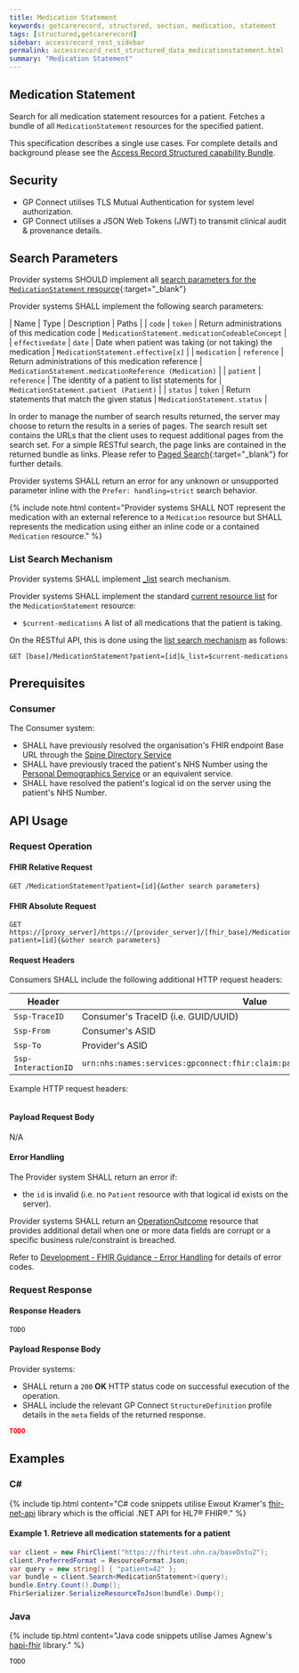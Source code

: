 ```yaml
---
title: Medication Statement
keywords: getcarerecord, structured, section, medication, statement
tags: [structured,getcarerecord]
sidebar: accessrecord_rest_sidebar
permalink: accessrecord_rest_structured_data_medicationstatement.html
summary: "Medication Statement"
---
```


## Medication Statement ##

Search for all medication statement resources for a patient. Fetches a bundle of all `MedicationStatement` resources for the specified patient.

This specification describes a single use cases. For complete details and background please see the [Access Record Structured capability Bundle](accessrecord_rest.html).

## Security ##

- GP Connect utilises TLS Mutual Authentication for system level authorization.
- GP Connect utilises a JSON Web Tokens (JWT) to transmit clinical audit & provenance details. 

## Search Parameters ##

Provider systems SHOULD implement all [search parameters for the `MedicationStatement` resource](https://www.hl7.org/fhir/DSTU2/medicationstatement.html#search){:target="_blank"}

Provider systems SHALL implement the following search parameters:

| Name | Type | Description | Paths |
| `code` | `token` | Return administrations of this medication code | `MedicationStatement.medicationCodeableConcept` |
| `effectivedate` | `date` | Date when patient was taking (or not taking) the medication | `MedicationStatement.effective[x]` |
| `medication` | `reference` | Return administrations of this medication reference | `MedicationStatement.medicationReference (Medication)` |
| `patient` | `reference` | The identity of a patient to list statements for | `MedicationStatement.patient (Patient)` |
| `status` | `token` | Return statements that match the given status | `MedicationStatement.status` |

In order to manage the number of search results returned, the server may choose to return the results in a series of pages. The search result set contains the URLs that the client uses to request additional pages from the search set. For a simple RESTful search, the page links are contained in the returned bundle as links. Please refer to [Paged Search](https://www.hl7.org/fhir/DSTU2/search.html#count){:target="_blank"} for further details.

Provider systems SHALL return an error for any unknown or unsupported parameter inline with the `Prefer: handling=strict` search behavior.

{% include note.html content="Provider systems SHALL NOT represent the medication with an external reference to a `Medication` resource but SHALL represents the medication using either an inline code or a contained `Medication` resource." %}

### List Search Mechanism ###

Provider systems SHALL implement [_list](https://www.hl7.org/fhir/DSTU2/search.html#list) search mechanism.

Provider systems SHALL implement the standard [current resource list](https://www.hl7.org/fhir/lifecycle.html#current) for the `MedicationStatement` resource:

- `$current-medications` A list of all medications that the patient is taking.

On the RESTful API, this is done using the [list search mechanism](https://www.hl7.org/fhir/DSTU2/search.html#list) as follows:

```http
GET [base]/MedicationStatement?patient=[id]&_list=$current-medications
```

## Prerequisites ##

### Consumer ###

The Consumer system:

- SHALL have previously resolved the organisation's FHIR endpoint Base URL through the [Spine Directory Service](https://nhsconnect.github.io/gpconnect/integration_spine_directory_service.html)
- SHALL have previously traced the patient's NHS Number using the [Personal Demographics Service]( https://nhsconnect.github.io/gpconnect/integration_personal_demographic_service.html) or an equivalent service.
- SHALL have resolved the patient's logical id on the server using the patient's NHS Number.

## API Usage ##

### Request Operation ###

#### FHIR Relative Request ####

```http
GET /MedicationStatement?patient=[id]{&other search parameters}
```

#### FHIR Absolute Request ####

```http
GET https://[proxy_server]/https://[provider_server]/[fhir_base]/MedicationStatement?patient=[id]{&other search parameters}
```

#### Request Headers ####

Consumers SHALL include the following additional HTTP request headers:

| Header               | Value |
|----------------------|-------|
| `Ssp-TraceID`        | Consumer's TraceID (i.e. GUID/UUID) |
| `Ssp-From`           | Consumer's ASID |
| `Ssp-To`             | Provider's ASID |
| `Ssp-InteractionID`  | `urn:nhs:names:services:gpconnect:fhir:claim:patient/MedicationStatement.read`|

Example HTTP request headers:

```http
```

#### Payload Request Body ####

N/A

#### Error Handling ####

The Provider system SHALL return an error if:

- the `id` is invalid (i.e. no `Patient` resource with that logical id exists on the server).

Provider systems SHALL return an [OperationOutcome](http://www.hl7.org/fhir/operationoutcome.html) resource that provides additional detail when one or more data fields are corrupt or a specific business rule/constraint is breached.

Refer to [Development - FHIR Guidance - Error Handling](development_fhir_error_handling_guidance.html) for details of error codes.

### Request Response ###

#### Response Headers ####

```http
TODO
```

#### Payload Response Body ####

Provider systems:

- SHALL return a `200` **OK** HTTP status code on successful execution of the operation.
- SHALL include the relevant GP Connect `StructureDefinition` profile details in the `meta` fields of the returned response.

```json
TODO
```

## Examples ##

### C# ###

{% include tip.html content="C# code snippets utilise Ewout Kramer's [fhir-net-api](https://github.com/ewoutkramer/fhir-net-api) library which is the official .NET API for HL7&reg; FHIR&reg;." %}

#### Example 1. Retrieve all medication statements for a patient ####

```csharp
var client = new FhirClient("https://fhirtest.uhn.ca/baseDstu2");
client.PreferredFormat = ResourceFormat.Json;
var query = new string[] { "patient=42" };
var bundle = client.Search<MedicationStatement>(query);
bundle.Entry.Count().Dump();
FhirSerializer.SerializeResourceToJson(bundle).Dump();
```

### Java ###

{% include tip.html content="Java code snippets utilise James Agnew's [hapi-fhir](https://github.com/jamesagnew/hapi-fhir/
) library." %}

```java
TODO
```





